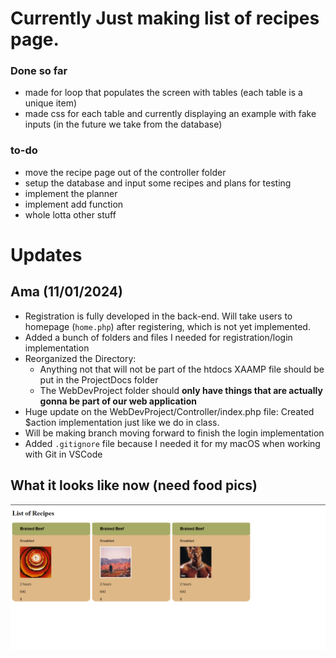 # Currently Just making list of recipes page. 
### Done so far
- made for loop that populates the screen with tables (each table is a unique item)
- made css for each table and currently displaying an example with fake inputs (in the future we take from the database)

### to-do
- move the recipe page out of the controller folder
- setup the database and input some recipes and plans for testing
- implement the planner
- implement add function
- whole lotta other stuff

# Updates
## Ama (11/01/2024)
- Registration is fully developed in the back-end. Will take users to homepage (`home.php`) after registering, which is not yet implemented.
- Added a bunch of folders and files I needed for registration/login implementation
- Reorganized the Directory:
  - Anything not that will not be part of the htdocs XAAMP file should be put in the ProjectDocs folder
  - The WebDevProject folder should **only have things that are actually gonna be part of our web application**
- Huge update on the WebDevProject/Controller/index.php file: Created $action implementation just like we do in class.
- Will be making branch moving forward to finish the login implementation
- Added `.gitignore` file because I needed it for my macOS when working with Git in VSCode 


## What it looks like now (need food pics) 
![Screenshot](https://github.com/ZTurtle/WebDev/blob/main/Screenshot_5.png?raw=true)
